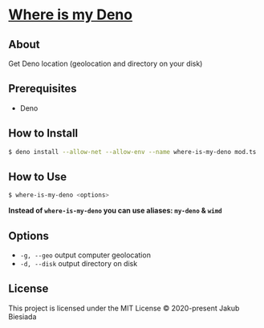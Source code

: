 # [Where is my Deno](https://github.com/awesome-cli/where-is-my-deno)

## About

Get Deno location (geolocation and directory on your disk)

## Prerequisites

- Deno

## How to Install

```sh
$ deno install --allow-net --allow-env --name where-is-my-deno mod.ts
```

## How to Use

```sh
$ where-is-my-deno <options>
```

**Instead of `where-is-my-deno` you can use aliases: `my-deno` & `wimd`**

## Options

- `-g, --geo` output computer geolocation
- `-d, --disk` output directory on disk

## License

This project is licensed under the MIT License © 2020-present Jakub Biesiada
